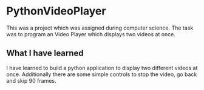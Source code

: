 # PythonVideoPlayer

This was a project which was assigned during computer science.
The task was to program an Video Player which displays two videos at once.

## What I have learned

I have learned to build a python application to display two different videos at once.
Additionally there are some simple controls to stop the video, go back and skip 90 frames.
